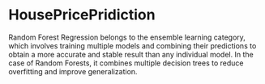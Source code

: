 # HousePricePridiction
Random Forest Regression belongs to the ensemble learning category, which involves training multiple models and combining their predictions to obtain a more accurate and stable result than any individual model. In the case of Random Forests, it combines multiple decision trees to reduce overfitting and improve generalization.
